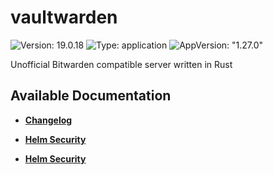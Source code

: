 # vaultwarden

![Version: 19.0.18](https://img.shields.io/badge/Version-19.0.18-informational?style=flat-square) ![Type: application](https://img.shields.io/badge/Type-application-informational?style=flat-square) ![AppVersion: "1.27.0"](https://img.shields.io/badge/AppVersion-"1.27.0"-informational?style=flat-square)

Unofficial Bitwarden compatible server written in Rust

## Available Documentation

- [**Changelog**](CHANGELOG)

- [**Helm Security**](container-security)

- [**Helm Security**](helm-security)

